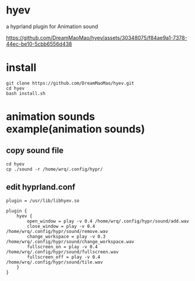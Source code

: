 # hyev
a hyprland plugin for Animation sound


https://github.com/DreamMaoMao/hyev/assets/30348075/f84ae9a1-7378-44ec-be10-5cbb6556d438



# install
```
git clone https://github.com/DreamMaoMao/hyev.git
cd hyev
bash install.sh
```

# animation sounds example(animation sounds)
## copy sound file
```
cd hyev
cp ./sound -r /home/wrq/.config/hypr/
```

## edit hyprland.conf
```
plugin = /usr/lib/libhyev.so

plugin {
    hyev {
        open_window = play -v 0.4 /home/wrq/.config/hypr/sound/add.wav 
        close_window = play -v 0.4 /home/wrq/.config/hypr/sound/remove.wav  
        change_workspace = play -v 0.3 /home/wrq/.config/hypr/sound/change_workspace.wav 
        fullscreen_on = play -v 0.4 /home/wrq/.config/hypr/sound/fullscreen.wav 
        fullscreen_off = play -v 0.4 /home/wrq/.config/hypr/sound/tile.wav 
    }
}
```
